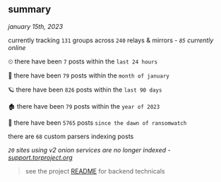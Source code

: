 
## summary
_january 15th, 2023_

currently tracking `131` groups across `240` relays & mirrors - _`85` currently online_

⏲ there have been `7` posts within the `last 24 hours`

🦈 there have been `79` posts within the `month of january`

🪐 there have been `826` posts within the `last 90 days`

🏚 there have been `79` posts within the `year of 2023`

🦕 there have been `5765` posts `since the dawn of ransomwatch`

there are `68` custom parsers indexing posts

_`20` sites using v2 onion services are no longer indexed - [support.torproject.org](https://support.torproject.org/onionservices/v2-deprecation/)_

> see the project [README](https://github.com/joshhighet/ransomwatch#ransomwatch--) for backend technicals
